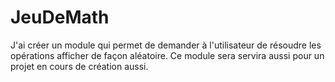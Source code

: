 # JeuDeMath
J'ai créer un module qui permet de demander à l'utilisateur de résoudre les opérations afficher de façon aléatoire.
Ce module sera servira aussi pour un projet en cours de création aussi.
